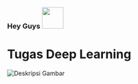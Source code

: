 ### Hey Guys <img src="https://media.giphy.com/media/mGcNjsfWAjY5AEZNw6/giphy.gif" width="50">
# Tugas Deep Learning
![Deskripsi Gambar](<gambar.png> "Judul Gambar")

